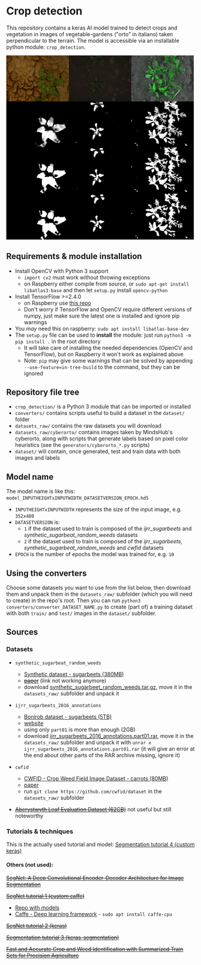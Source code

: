 # Crop detection

This repository contains a keras AI model trained to detect crops and vegetation in images of vegetable-gardens ("orto" in italiano) taken perpendicular to the terrain. The model is accessible via an installable python module: `crop_detection`.

<img width="500px" src="./example_result.png"/>

## Requirements & module installation

- Install OpenCV with Python 3 support
  - `import cv2` must work without throwing exceptions
  - on Raspberry either compile from source, or `sudo apt-get install libatlas3-base` and then let `setup.py` install `opencv-python` 
- Install TensorFlow >=2.4.0
  - on Raspberry use [this repo](https://github.com/bitsy-ai/tensorflow-arm-bin)
  - Don't worry if TensorFlow and OpenCV require different versions of numpy, just make sure the latest one is installed and ignore pip warnings
- You *may* need this on raspberry: `sudo apt install libatlas-base-dev`
- The `setup.py` file can be used to **install** the module: just run `python3 -m pip install .` in the root directory
  - It will take care of installing the needed dependencies (OpenCV and TensorFlow), but on Raspberry it won't work as explained above
  - Note: `pip` may give some warnings that can be solved by appending `--use-feature=in-tree-build` to the command, but they can be ignored

## Repository file tree

- `crop_detection/` is a Python 3 module that can be imported or installed
- `converters/` contains scripts useful to build a dataset in the `dataset/` folder
- `datasets_raw/` contains the raw datasets you will download
- `datasets_raw/cyberorto/` contains images taken by MindsHub's cyberorto, along with scripts that generate labels based on pixel color heuristics (see the `generators/cyberorto_*.py` scripts)
- `dataset/` will contain, once generated, test and train data with both images and labels

## Model name

The model name is like this: `model_INPUTHEIGHTxINPUTWIDTH_DATASETVERSION_EPOCH.hd5`
- `INPUTHEIGHTxINPUTWIDTH` represents the size of the input image, e.g. `352x480`
- `DATASETVERSION` is:
	- `1` if the dataset used to train is composed of the *ijrr_sugarbeets* and *synthetic_sugarbeat_random_weeds* datasets
	- `2` if the dataset used to train is composed of the *ijrr_sugarbeets*, *synthetic_sugarbeat_random_weeds* and *cwfid* datasets
- `EPOCH` is the number of epochs the model was trained for, e.g. `10`

## Using the converters

Choose some datasets you want to use from the list below, then download them and unpack them in the `datasets_raw/` subfolder (which you will need to create) in the repo's root. Then you can run `python3 converters/converter_DATASET_NAME.py` to create (part of) a training dataset with both `train/` and `test/` images in the `dataset/` subfolder.

## Sources

### Datasets

- `synthetic_sugarbeat_random_weeds`
  - [Synthetic dataset - sugarbeets (380MB)](https://www.diag.uniroma1.it/~labrococo/fsd/syntheticdatasets.html)
  - [~~paper~~](https://www.diag.uniroma1.it//~pretto/papers/dpgp_IROS2017.pdf) (link not working anymore)
  - download [synthetic_sugarbeet_random_weeds.tar.gz](https://drive.google.com/uc?id=1ZcoubWc5kEV-NO3SKNLXQ5MTsPaYmof7&export=download), move it in the `datasets_raw/` subfolder and unpack it

- `ijrr_sugarbeets_2016_annotations`
  - [Bonirob dataset - sugarbeets (5TB)](https://www.ipb.uni-bonn.de/datasets_IJRR2017/annotations/cropweed/)
  - [website](https://www.ipb.uni-bonn.de/data/sugarbeets2016/)
  - using only `part01` is more than enough (2GB)
  - download [ijrr_sugarbeets_2016_annotations.part01.rar](https://www.ipb.uni-bonn.de/datasets_IJRR2017/annotations/cropweed/ijrr_sugarbeets_2016_annotations.part01.rar), move it in the `datasets_raw/` subfolder and unpack it with `unrar x ijrr_sugarbeets_2016_annotations.part01.rar` (it will give an error at the end about other parts of the RAR archive missing, ignore it)

- `cwfid`
  - [CWFID - Crop Weed Field Image Dataset - carrots (80MB)](https://github.com/cwfid/dataset)
  - [paper](https://projet.liris.cnrs.fr/imagine/pub/proceedings/ECCV-2014/workshops/w23/paper26.pdf)
  - run `git clone https://github.com/cwfid/dataset` in the `datasets_raw/` subfolder

- [~~Aberystwyth Leaf Evaluation Dataset (62GB)~~](https://zenodo.org/record/168158#.WDcbSB8zpZU) not useful but still noteworthy

### Tutorials & techniques

This is the actually used tutorial and model: [Segmentation tutorial 4 (custom keras)](https://keras.io/examples/vision/oxford_pets_image_segmentation/)

#### Others (not used):

[~~SegNet: A Deep Convolutional Encoder-Decoder Architecture for Image Segmentation~~](https://arxiv.org/pdf/1511.00561.pdf)

[~~SegNet tutorial 1 (custom caffe)~~](http://mi.eng.cam.ac.uk/~agk34/demo_segnet/tutorial.html)
- [Repo with models](https://github.com/alexgkendall/SegNet-Tutorial/tree/master/Models)
- [Caffe - Deep learning framework](http://caffe.berkeleyvision.org) - `sudo apt install caffe-cpu`

[~~SegNet tutorial 2 (keras)~~](https://github.com/0bserver07/Keras-SegNet-Basic)

[~~Segmentation tutorial 3 (keras-segmentation)~~](https://www.kaggle.com/bulentsiyah/deep-learning-based-semantic-segmentation-keras)

[~~Fast and Accurate Crop and Weed Identification with Summarized Train Sets for Precision Agriculture~~](https://www.diag.uniroma1.it/~pretto/papers/pnp_ias2016.pdf)
